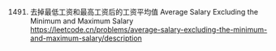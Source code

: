 1491. 去掉最低工资和最高工资后的工资平均值 Average Salary Excluding the Minimum and Maximum Salary  
https://leetcode.cn/problems/average-salary-excluding-the-minimum-and-maximum-salary/description
